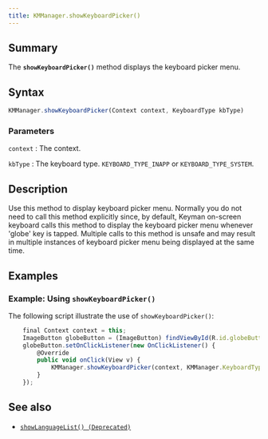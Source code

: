 ```yaml
---
title: KMManager.showKeyboardPicker()
---
```


## Summary

The **`showKeyboardPicker()`** method displays the keyboard picker menu.

## Syntax

``` javascript
KMManager.showKeyboardPicker(Context context, KeyboardType kbType)
```

### Parameters

`context`
:   The context.

`kbType`
:   The keyboard type. `KEYBOARD_TYPE_INAPP` or `KEYBOARD_TYPE_SYSTEM`.

## Description

Use this method to display keyboard picker menu. Normally you do not
need to call this method explicitly since, by default, Keyman on-screen
keyboard calls this method to display the keyboard picker menu whenever
'globe' key is tapped. Multiple calls to this method is unsafe and may
result in multiple instances of keyboard picker menu being displayed at
the same time.

## Examples

### Example: Using `showKeyboardPicker()`

The following script illustrate the use of `showKeyboardPicker()`:

``` javascript
    final Context context = this;
    ImageButton globeButton = (ImageButton) findViewById(R.id.globeButton);
    globeButton.setOnClickListener(new OnClickListener() {
        @Override
        public void onClick(View v) {
            KMManager.showKeyboardPicker(context, KMManager.KeyboardType.KEYBOARD_TYPE_INAPP);
        }
    });
```

## See also

-   [`showLanguageList() (Deprecated)`](showLanguageList)
